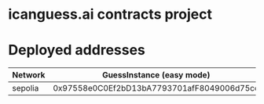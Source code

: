 # icanguess.ai contracts project

# Deployed addresses

Network | GuessInstance (easy mode)
--- | --- |
sepolia | 0x97558e0C0Ef2bD13bA7793701afF8049006d75cd
